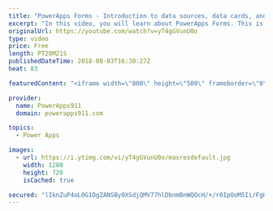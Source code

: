 ```yaml
---
title: "PowerApps Forms - Introduction to data sources, data cards, and layout"
excerpt: "In this video, you will learn about PowerApps Forms. This is the first of a multi-part series meant to help you learn all about this critical piece of PowerApps.   Topics covered in this video include: * Adding a data source * design controls for a form * data cards * connecting to a gallery  If you"
originalUrl: https://youtube.com/watch?v=yT4gGVunU0o
type: video
price: Free
length: PT20M21S
publishedDateTime: 2018-08-03T16:30:27Z
heat: 83

featuredContent: "<iframe width=\"800\" height=\"500\" frameborder=\"0\" src=\"https://www.youtube.com/embed/yT4gGVunU0o\" allow=\"accelerometer; autoplay; encrypted-media; gyroscope; picture-in-picture\" allowfullscreen></iframe>"

provider:
  name: PowerApps911
  domain: powerapps911.com

topics:
  - Power Apps

images:
  - url: https://i.ytimg.com/vi/yT4gGVunU0o/maxresdefault.jpg
    width: 1280
    height: 720
    isCached: true

secured: "lIknZuP4oL0G1DgZANSBy0XSdjQMV77hlDbnmBnWQOcH/+/r0IpOoM5Ii/FgHg7+swmVCEpUWp1JlOqHQqONCsals79vd47Rl8P5mPA2OmS6KwjxK9eD9RaKAQiwhSyTKhtnLaaYlCVx6IIXlHanFJ7pk1nL6x7tAt6fztASXWs9MzZXKlrwbqRxrVlALbV6p4k87WiRFa0tlnDJAZAUfhm34/e3+4A4lpUBFEP8hhIXoqqpN0pONfhTO/ROYUa1E+Xe2nGVc/mAy6d1pySKLtKWWAX3n9cvFBtgnGPp5C16a7Q1pNP73F1GUBKe/HZ1vaXSnSKJnsBjuCbEzEtztcdG2QU57HNmH2ZVU/Z4ZyWAUVM8Y7ntBbfUVfTZn4zDlawu6UG2jRVpXTpj4O+KJb+kWP+JGeoMDn1bRAvhQ3z5X8/vcQKnPBW0k4Ozsr5J;8XvDzfgNLS1qCQMfEROXTg=="
---
```


